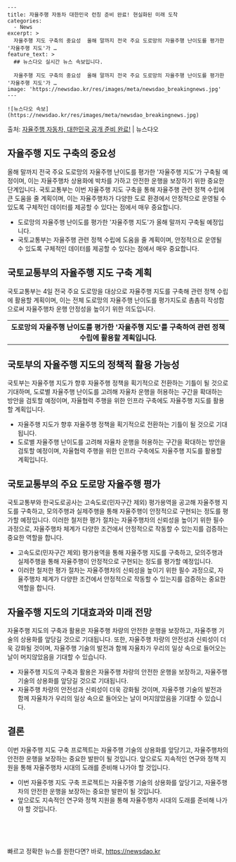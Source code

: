    ---
    title: 자율주행 자동차 대한민국 런칭 준비 완료! 현실화된 미래 도착
    categories:
      - News
    excerpt: >
      자율주행 지도 구축의 중요성  올해 말까지 전국 주요 도로망의 자율주행 난이도를 평가한 '자율주행 지도'가 …
    feature_text: >
      ## 뉴스다오 실시간 뉴스 속보입니다.
    
      자율주행 지도 구축의 중요성  올해 말까지 전국 주요 도로망의 자율주행 난이도를 평가한 '자율주행 지도'가 …
    image: 'https://newsdao.kr/res/images/meta/newsdao_breakingnews.jpg'
    ---
    
    ![뉴스다오 속보](https://newsdao.kr/res/images/meta/newsdao_breakingnews.jpg)

<p>출처: <a href="https://newsdao.kr/4592" rel="dofollow">자율주행 자동차, 대한민국 공개 준비 완료!</a> | 뉴스다오</p>

<h2 data-ke-size="size26">자율주행 지도 구축의 중요성</h2>
<p data-ke-size="size16">올해 말까지 전국 주요 도로망의 자율주행 난이도를 평가한 '자율주행 지도'가 구축될 예정이며, 이는 자율주행차 상용화에 박차를 가하고 안전한 운행을 보장하기 위한 중요한 단계입니다. 국토교통부는 이번 자율주행 지도 구축을 통해 자율주행 관련 정책 수립에 큰 도움을 줄 계획이며, 이는 자율주행차가 다양한 도로 환경에서 안정적으로 운영될 수 있도록 구체적인 데이터를 제공할 수 있다는 점에서 매우 중요합니다.</p>
<ul>
  <li>도로망의 자율주행 난이도를 평가한 '자율주행 지도'가 올해 말까지 구축될 예정입니다.</li>
  <li>국토교통부는 자율주행 관련 정책 수립에 도움을 줄 계획이며, 안정적으로 운영될 수 있도록 구체적인 데이터를 제공할 수 있다는 점에서 매우 중요합니다.</li>
</ul>

<h2 data-ke-size="size26">국토교통부의 자율주행 지도 구축 계획</h2>
<p data-ke-size="size16">국토교통부는 4일 전국 주요 도로망을 대상으로 자율주행 지도를 구축해 관련 정책 수립에 활용할 계획이며, 이는 전체 도로망의 자율주행 난이도를 평가지도로 촘촘히 작성함으로써 자율주행차 운행 안정성을 높이기 위한 의도입니다.</p>
<table>
  <tr>
    <td style="text-align: center; height: 17px;"><b>도로망의 자율주행 난이도를 평가한 '자율주행 지도'를 구축하여 관련 정책 수립에 활용할 계획입니다.</b></td>
  </tr>
</table>

<h2 data-ke-size="size26">국토부의 자율주행 지도의 정책적 활용 가능성</h2>
<p data-ke-size="size16">국토부는 자율주행 지도가 향후 자율주행 정책을 획기적으로 전환하는 기틀이 될 것으로 기대하며, 도로별 자율주행 난이도를 고려해 자율차 운행을 허용하는 구간을 확대하는 방안을 검토할 예정이며, 자율협력 주행을 위한 인프라 구축에도 자율주행 지도를 활용할 계획입니다.</p>
<ul>
  <li>자율주행 지도가 향후 자율주행 정책을 획기적으로 전환하는 기틀이 될 것으로 기대됩니다.</li>
  <li>도로별 자율주행 난이도를 고려해 자율차 운행을 허용하는 구간을 확대하는 방안을 검토할 예정이며, 자율협력 주행을 위한 인프라 구축에도 자율주행 지도를 활용할 계획입니다.</li>
</ul>

<h2 data-ke-size="size26">국토교통부의 주요 도로망 자율주행 평가</h2>
<p data-ke-size="size16">국토교통부와 한국도로공사는 고속도로(민자구간 제외) 평가용역을 공고해 자율주행 지도를 구축하고, 모의주행과 실제주행을 통해 자율주행이 안정적으로 구현되는 정도를 평가할 예정입니다. 이러한 철저한 평가 절차는 자율주행차의 신뢰성을 높이기 위한 필수 과정으로, 자율주행차 체계가 다양한 조건에서 안정적으로 작동할 수 있는지를 검증하는 중요한 역할을 합니다.</p>
<ul>
  <li>고속도로(민자구간 제외) 평가용역을 통해 자율주행 지도를 구축하고, 모의주행과 실제주행을 통해 자율주행이 안정적으로 구현되는 정도를 평가할 예정입니다.</li>
  <li>이러한 철저한 평가 절차는 자율주행차의 신뢰성을 높이기 위한 필수 과정으로, 자율주행차 체계가 다양한 조건에서 안정적으로 작동할 수 있는지를 검증하는 중요한 역할을 합니다.</li>
</ul>

<h2 data-ke-size="size26">자율주행 지도의 기대효과와 미래 전망</h2>
<p data-ke-size="size16">자율주행 지도의 구축과 활용은 자율주행 차량의 안전한 운행을 보장하고, 자율주행 기술의 상용화를 앞당길 것으로 기대됩니다. 또한, 자율주행 차량의 안전성과 신뢰성이 더욱 강화될 것이며, 자율주행 기술의 발전과 함께 자율차가 우리의 일상 속으로 들어오는 날이 머지않았음을 기대할 수 있습니다.</p>
<ul>
  <li>자율주행 지도의 구축과 활용은 자율주행 차량의 안전한 운행을 보장하고, 자율주행 기술의 상용화를 앞당길 것으로 기대됩니다.</li>
  <li>자율주행 차량의 안전성과 신뢰성이 더욱 강화될 것이며, 자율주행 기술의 발전과 함께 자율차가 우리의 일상 속으로 들어오는 날이 머지않았음을 기대할 수 있습니다.</li>
</ul>

<h2 data-ke-size="size26">결론</h2>
<p data-ke-size="size16">이번 자율주행 지도 구축 프로젝트는 자율주행 기술의 상용화를 앞당기고, 자율주행차의 안전한 운행을 보장하는 중요한 발판이 될 것입니다. 앞으로도 지속적인 연구와 정책 지원을 통해 자율주행차 시대의 도래를 준비해 나가야 할 것입니다.</p>
<ul>
  <li>이번 자율주행 지도 구축 프로젝트는 자율주행 기술의 상용화를 앞당기고, 자율주행차의 안전한 운행을 보장하는 중요한 발판이 될 것입니다.</li>
  <li>앞으로도 지속적인 연구와 정책 지원을 통해 자율주행차 시대의 도래를 준비해 나가야 할 것입니다.</li>
</ul>

<p data-ke-size="size16">&nbsp;</p>
<p data-ke-size="size16">&nbsp;</p> 

빠르고 정확한 뉴스를 원한다면? 바로, <a href="https://newsdao.kr" rel="dofollow">https://newsdao.kr</a>


    
